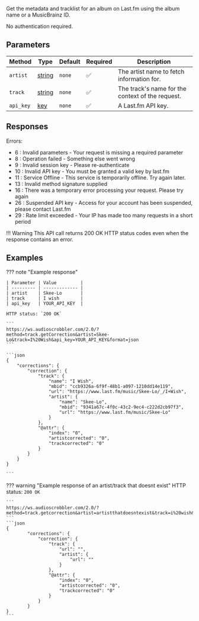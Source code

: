 Get the metadata and tracklist for an album on Last.fm using the album name or a MusicBrainz ID.

No authentication required.

## Parameters
| Method | Type | Default | Required | Description 
| ------ | ---- | ------- | -------- | -----------
| `artist` | [string][string] | `none` | :white_check_mark: | The artist name to fetch information for.
| `track` | [string][string] | `none` | :white_check_mark: | The track's name for the context of the request.
| `api_key` | [key][key] | `none` | :white_check_mark: | A Last.fm API key.

## Responses
Errors:

- 6 : Invalid parameters - Your request is missing a required parameter
- 8 : Operation failed - Something else went wrong
- 9 : Invalid session key - Please re-authenticate
- 10 : Invalid API key - You must be granted a valid key by last.fm
- 11 : Service Offline - This service is temporarily offline. Try again later.
- 13 : Invalid method signature supplied
- 16 : There was a temporary error processing your request. Please try again
- 26 : Suspended API key - Access for your account has been suspended, please contact Last.fm
- 29 : Rate limit exceeded - Your IP has made too many requests in a short period

!!! Warning
    This API call returns 200 OK HTTP status codes even when the response contains an error.
    
## Examples

??? note "Example response"

	| Parameter | Value         |
	| --------- | ------------- |
	| artist    | Skee-Lo       |
	| track     | I wish        |
	| api_key   | YOUR_API_KEY  |

	HTTP status: `200 OK`

	```
	https://ws.audioscrobbler.com/2.0/?method=track.getCorrection&artist=Skee-Lo&track=I%20Wish&api_key=YOUR_API_KEY&format=json
	```

	```json
	{
		"corrections": {
			"correction": {
				"track": {
					"name": "I Wish",
					"mbid": "ccb9326a-6f9f-48b1-a097-1210dd14e119",
					"url": "https://www.last.fm/music/Skee-Lo/_/I+Wish",
					"artist": {
						"name": "Skee-Lo",
						"mbid": "9341a67c-4f0c-43c2-9ec4-c222d2cb97f3",
						"url": "https://www.last.fm/music/Skee-Lo"
					}
				},
				"@attr": {
					"index": "0",
					"artistcorrected": "0",
					"trackcorrected": "0"
				}
			}
		}
	}

	```

??? warning "Example response of an artist/track that doesnt exist"
    HTTP status: `200 OK`

    ```
    https://ws.audioscrobbler.com/2.0/?method=track.getcorrection&artist=artistthatdoesntexist&track=i%20wish&api_key=YOUR_API_KEY&format=json
    ```
    ```json
    {
			"corrections": {
				"correction": {
					"track": {
						"url": "",
						"artist": {
							"url": ""
						}
					},
					"@attr": {
						"index": "0",
						"artistcorrected": "0",
						"trackcorrected": "0"
					}
				}
			}
    }   
    ```

[string]: https://developer.mozilla.org/en-US/docs/Web/JavaScript/Reference/Global_Objects/String
[key]: https://www.last.fm/api/account/create